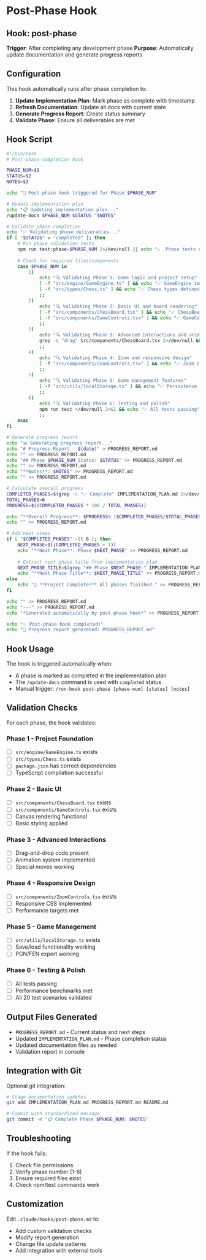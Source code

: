 # Post-Phase Hook

## Hook: post-phase

**Trigger**: After completing any development phase
**Purpose**: Automatically update documentation and generate progress reports

## Configuration

This hook automatically runs after phase completion to:

1. **Update Implementation Plan**: Mark phase as complete with timestamp
2. **Refresh Documentation**: Update all docs with current state
3. **Generate Progress Report**: Create status summary
4. **Validate Phase**: Ensure all deliverables are met

## Hook Script

```bash
#!/bin/bash
# Post-phase completion hook

PHASE_NUM=$1
STATUS=$2
NOTES=$3

echo "🔄 Post-phase hook triggered for Phase $PHASE_NUM"

# Update implementation plan
echo "📋 Updating implementation plan..."
/update-docs $PHASE_NUM $STATUS "$NOTES"

# Validate phase completion
echo "✅ Validating phase deliverables..."
if [ "$STATUS" = "completed" ]; then
    # Run phase validation tests
    npm run test:phase-$PHASE_NUM 2>/dev/null || echo "⚠️  Phase tests not found"
    
    # Check for required files/components
    case $PHASE_NUM in
        1)
            echo "🔍 Validating Phase 1: Game logic and project setup"
            [ -f "src/engine/GameEngine.ts" ] && echo "✅ GameEngine implemented" || echo "❌ GameEngine missing"
            [ -f "src/types/Chess.ts" ] && echo "✅ Chess types defined" || echo "❌ Chess types missing"
            ;;
        2)
            echo "🔍 Validating Phase 2: Basic UI and board rendering"
            [ -f "src/components/ChessBoard.tsx" ] && echo "✅ ChessBoard component" || echo "❌ ChessBoard missing"
            [ -f "src/components/GameControls.tsx" ] && echo "✅ GameControls component" || echo "❌ GameControls missing"
            ;;
        3)
            echo "🔍 Validating Phase 3: Advanced interactions and animations"
            grep -q "drag" src/components/ChessBoard.tsx 2>/dev/null && echo "✅ Drag-and-drop implemented" || echo "❌ Drag-and-drop missing"
            ;;
        4)
            echo "🔍 Validating Phase 4: Zoom and responsive design"
            [ -f "src/components/ZoomControls.tsx" ] && echo "✅ Zoom controls" || echo "❌ Zoom controls missing"
            ;;
        5)
            echo "🔍 Validating Phase 5: Game management features"
            [ -f "src/utils/localStorage.ts" ] && echo "✅ Persistence layer" || echo "❌ Persistence missing"
            ;;
        6)
            echo "🔍 Validating Phase 6: Testing and polish"
            npm run test >/dev/null 2>&1 && echo "✅ All tests passing" || echo "❌ Tests failing"
            ;;
    esac
fi

# Generate progress report
echo "📊 Generating progress report..."
echo "# Progress Report - $(date)" > PROGRESS_REPORT.md
echo "" >> PROGRESS_REPORT.md
echo "## Phase $PHASE_NUM Status: $STATUS" >> PROGRESS_REPORT.md
echo "" >> PROGRESS_REPORT.md
echo "**Notes**: $NOTES" >> PROGRESS_REPORT.md
echo "" >> PROGRESS_REPORT.md

# Calculate overall progress
COMPLETED_PHASES=$(grep -c "✅ Complete" IMPLEMENTATION_PLAN.md 2>/dev/null || echo "0")
TOTAL_PHASES=6
PROGRESS=$((COMPLETED_PHASES * 100 / TOTAL_PHASES))

echo "**Overall Progress**: $PROGRESS% ($COMPLETED_PHASES/$TOTAL_PHASES phases complete)" >> PROGRESS_REPORT.md
echo "" >> PROGRESS_REPORT.md

# Add next steps
if [ "$COMPLETED_PHASES" -lt 6 ]; then
    NEXT_PHASE=$((COMPLETED_PHASES + 1))
    echo "**Next Phase**: Phase $NEXT_PHASE" >> PROGRESS_REPORT.md
    
    # Extract next phase title from implementation plan
    NEXT_PHASE_TITLE=$(grep "## Phase $NEXT_PHASE:" IMPLEMENTATION_PLAN.md | head -1 | cut -d':' -f2 | sed 's/^ *//')
    echo "**Next Phase Title**: $NEXT_PHASE_TITLE" >> PROGRESS_REPORT.md
else
    echo "🎉 **Project Complete!** All phases finished." >> PROGRESS_REPORT.md
fi

echo "" >> PROGRESS_REPORT.md
echo "---" >> PROGRESS_REPORT.md
echo "*Generated automatically by post-phase hook*" >> PROGRESS_REPORT.md

echo "✨ Post-phase hook completed!"
echo "📄 Progress report generated: PROGRESS_REPORT.md"
```

## Hook Usage

The hook is triggered automatically when:
- A phase is marked as completed in the implementation plan
- The `/update-docs` command is used with `completed` status
- Manual trigger: `/run-hook post-phase [phase-num] [status] [notes]`

## Validation Checks

For each phase, the hook validates:

### Phase 1 - Project Foundation
- [ ] `src/engine/GameEngine.ts` exists
- [ ] `src/types/Chess.ts` exists  
- [ ] `package.json` has correct dependencies
- [ ] TypeScript compilation successful

### Phase 2 - Basic UI
- [ ] `src/components/ChessBoard.tsx` exists
- [ ] `src/components/GameControls.tsx` exists
- [ ] Canvas rendering functional
- [ ] Basic styling applied

### Phase 3 - Advanced Interactions
- [ ] Drag-and-drop code present
- [ ] Animation system implemented
- [ ] Special moves working

### Phase 4 - Responsive Design
- [ ] `src/components/ZoomControls.tsx` exists
- [ ] Responsive CSS implemented
- [ ] Performance targets met

### Phase 5 - Game Management
- [ ] `src/utils/localStorage.ts` exists
- [ ] Save/load functionality working
- [ ] PGN/FEN export working

### Phase 6 - Testing & Polish
- [ ] All tests passing
- [ ] Performance benchmarks met
- [ ] All 20 test scenarios validated

## Output Files Generated

- `PROGRESS_REPORT.md` - Current status and next steps
- Updated `IMPLEMENTATION_PLAN.md` - Phase completion status
- Updated documentation files as needed
- Validation report in console

## Integration with Git

Optional git integration:
```bash
# Stage documentation updates
git add IMPLEMENTATION_PLAN.md PROGRESS_REPORT.md README.md

# Commit with standardized message
git commit -m "📋 Complete Phase $PHASE_NUM: $NOTES"
```

## Troubleshooting

If the hook fails:
1. Check file permissions
2. Verify phase number (1-6)
3. Ensure required files exist
4. Check npm/test commands work

## Customization

Edit `.claude/hooks/post-phase.md` to:
- Add custom validation checks
- Modify report generation
- Change file update patterns
- Add integration with external tools
